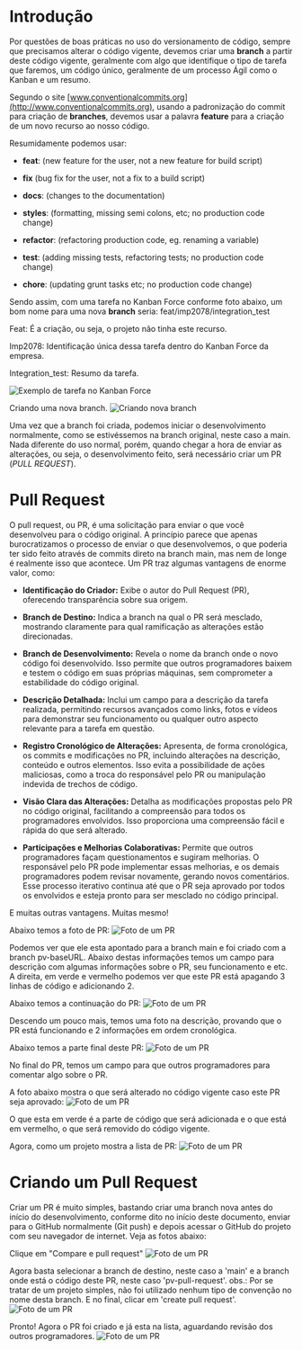 # Introdução

Por questões de boas práticas no uso do versionamento de código, sempre que precisamos 
alterar o código vigente, devemos criar uma **branch** a partir deste 
código vigente, geralmente com algo que identifique o tipo de tarefa que faremos, um 
código único, geralmente de um processo Ágil como o Kanban e um resumo.

Segundo o site [www.conventionalcommits.org](http://www.conventionalcommits.org), usando
 a padronização do commit para criação de **branches**, devemos usar
a palavra **feature** para a criação de um novo recurso ao nosso código.

Resumidamente podemos usar:

-   **feat**: (new feature for the user, not a new feature for build
    script)

-   **fix** (bug fix for the user, not a fix to a build script)

-   **docs**: (changes to the documentation)

-   **styles**: (formatting, missing semi colons, etc; no production code
    change)

-   **refactor**: (refactoring production code, eg. renaming a variable)

-   **test**: (adding missing tests, refactoring tests; no production code
    change)

-   **chore**: (updating grunt tasks etc; no production code change)

Sendo assim, com uma tarefa no Kanban Force conforme foto abaixo, um bom
nome para uma nova **branch** seria: feat/imp2078/integration_test

Feat: É a criação, ou seja, o projeto não tinha este recurso.

Imp2078: Identificação única dessa tarefa dentro do Kanban Force da
empresa.

Integration_test: Resumo da tarefa.

![Exemplo de tarefa no Kanban Force](./Imagens/pr_kanban_example.png)

Criando uma nova branch.
![Criando nova branch](./Imagens/pr_creating_branch.png)

Uma vez que a branch foi criada, podemos iniciar o desenvolvimento
normalmente, como se estivéssemos na branch original, neste caso a main.
Nada diferente do uso normal, porém, quando chegar a hora de enviar as
alterações, ou seja, o desenvolvimento feito, será necessário criar um
PR (*PULL REQUEST*).


# Pull Request

O pull request, ou PR, é uma solicitação para enviar o que você
desenvolveu para o código original. A princípio parece que apenas
burocratizamos o processo de enviar o que desenvolvemos, o que poderia
ter sido feito através de commits direto na branch main, mas nem de
longe é realmente isso que acontece.
Um PR traz algumas vantagens de enorme valor, como:

- **Identificação do Criador:** Exibe o autor do Pull Request (PR), oferecendo transparência sobre sua origem.

- **Branch de Destino:** Indica a branch na qual o PR será mesclado, mostrando claramente para qual ramificação as alterações estão direcionadas.

- **Branch de Desenvolvimento:** Revela o nome da branch onde o novo código foi desenvolvido. Isso permite que outros programadores baixem e testem o código em suas próprias máquinas, sem comprometer a estabilidade do código original.

- **Descrição Detalhada:** Inclui um campo para a descrição da tarefa realizada, permitindo recursos avançados como links, fotos e vídeos para demonstrar seu funcionamento ou qualquer outro aspecto relevante para a tarefa em questão.

- **Registro Cronológico de Alterações:** Apresenta, de forma cronológica, os commits e modificações no PR, incluindo alterações na descrição, conteúdo e outros elementos. Isso evita a possibilidade de ações maliciosas, como a troca do responsável pelo PR ou manipulação indevida de trechos de código.

- **Visão Clara das Alterações:** Detalha as modificações propostas pelo PR no código original, facilitando a compreensão para todos os programadores envolvidos. Isso proporciona uma compreensão fácil e rápida do que será alterado.

- **Participações e Melhorias Colaborativas:** Permite que outros programadores façam questionamentos e sugiram melhorias. O responsável pelo PR pode implementar essas melhorias, e os demais programadores podem revisar novamente, gerando novos comentários. Esse processo iterativo continua até que o PR seja aprovado por todos os envolvidos e esteja pronto para ser mesclado no código principal.

E muitas outras vantagens. Muitas mesmo!

Abaixo temos a foto de PR:
![Foto de um PR](./Imagens/pr_sample1.png)

Podemos ver que ele esta apontado para a branch main e foi criado com a
branch pv-baseURL.
Abaixo destas informações temos um campo para descrição com algumas informações sobre o PR,
seu funcionamento e etc.
A direita, em verde e vermelho podemos ver que este PR está apagando 3
linhas de código e adicionando 2.

Abaixo temos a continuação do PR:
![Foto de um PR](./Imagens/pr_sample2.png)

Descendo um pouco mais, temos uma foto na descrição, provando que o PR
está funcionando e 2 informações em ordem cronológica.

Abaixo temos a parte final deste PR:
![Foto de um PR](./Imagens/pr_sample3.png)

No final do PR, temos um campo para que outros programadores para
comentar algo sobre o PR.

A foto abaixo mostra o que será alterado no código vigente caso este PR seja aprovado:
![Foto de um PR](./Imagens/pr_files_changed.png)

O que esta em verde é a parte de código que será adicionada e o que está em vermelho, o que será removido do código vigente.

Agora, como um projeto mostra a lista de PR:
![Foto de um PR](./Imagens/pr_list.png)


# Criando um Pull Request
Criar um PR é muito simples, bastando criar uma branch nova antes do início do desenvolvimento, conforme dito no início deste documento, enviar para o GitHub normalmente (Git push) e depois acessar o GitHub do projeto com seu navegador de internet. Veja as fotos abaixo:

Clique em "Compare e pull request"
![Foto de um PR](./Imagens/pr_new.png)

Agora basta selecionar a branch de destino, neste caso a 'main' e a branch onde está o código deste PR, neste caso 'pv-pull-request'.
obs.: Por se tratar de um projeto simples, não foi utilizado nenhum tipo de convenção no nome desta branch.
E no final, clicar em 'create pull request'.
![Foto de um PR](./Imagens/pr_new2.png)

Pronto! Agora o PR foi criado e já esta na lista, aguardando revisão dos outros programadores.
![Foto de um PR](./Imagens/pr_new_list.png)
